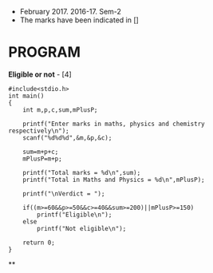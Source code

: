 - February 2017. 2016-17. Sem-2
- The marks have been indicated in []  

# PROGRAM  
**Eligible or not**  - [4]
```
#include<stdio.h>
int main()
{
	int m,p,c,sum,mPlusP;

	printf("Enter marks in maths, physics and chemistry respectively\n");
	scanf("%d%d%d",&m,&p,&c);

	sum=m+p+c;
	mPlusP=m+p;

	printf("Total marks = %d\n",sum);
	printf("Total in Maths and Physics = %d\n",mPlusP);

	printf("\nVerdict = ");

	if((m>=60&&p>=50&&c>=40&&sum>=200)||mPlusP>=150)
		printf("Eligible\n");
	else
		printf("Not eligible\n");

	return 0;
}

```  

**
